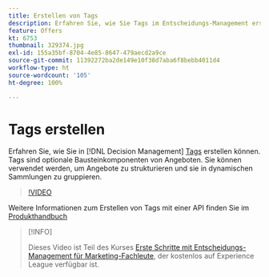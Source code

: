 ```yaml
---
title: Erstellen von Tags
description: Erfahren Sie, wie Sie Tags im Entscheidungs-Management erstellen. Tags sind optionale Bausteinkomponenten von Angeboten.
feature: Offers
kt: 6753
thumbnail: 329374.jpg
exl-id: 155a35bf-8704-4e85-8647-479aecd2a9ce
source-git-commit: 11392272ba2de149e10f38d7aba6f8bebb4011d4
workflow-type: ht
source-wordcount: '105'
ht-degree: 100%

---
```


# Tags erstellen

Erfahren Sie, wie Sie in [!DNL Decision Management] [Tags](https://experienceleague.adobe.com/docs/journey-optimizer/using/offer-decisioniong/create-components/creating-tags.html?lang=de) erstellen können. Tags sind optionale Bausteinkomponenten von Angeboten. Sie können verwendet werden, um Angebote zu strukturieren und sie in dynamischen Sammlungen zu gruppieren.

>[!VIDEO](https://video.tv.adobe.com/v/329374?quality=12&learn=on)

Weitere Informationen zum Erstellen von Tags mit einer API finden Sie im [Produkthandbuch](https://experienceleague.adobe.com/docs/journey-optimizer/using/offer-decisioniong/api-reference/offers-api/tags/create.html?lang=de)

>[!INFO]
>
> Dieses Video ist Teil des Kurses [Erste Schritte mit Entscheidungs-Management für Marketing-Fachleute](https://experienceleague.adobe.com/?lang=de?recommended=ExperiencePlatform-U-1-2020.1.offerdecisioning), der kostenlos auf Experience League verfügbar ist.
